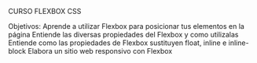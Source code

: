 CURSO FLEXBOX CSS

Objetivos:
Aprende a utilizar Flexbox para posicionar tus elementos en la página
Entiende las diversas propiedades del Flexbox y como utilizalas
Entiende como las propiedades de Flexbox sustituyen float, inline e inline-block
Elabora un sitio web responsivo con Flexbox
